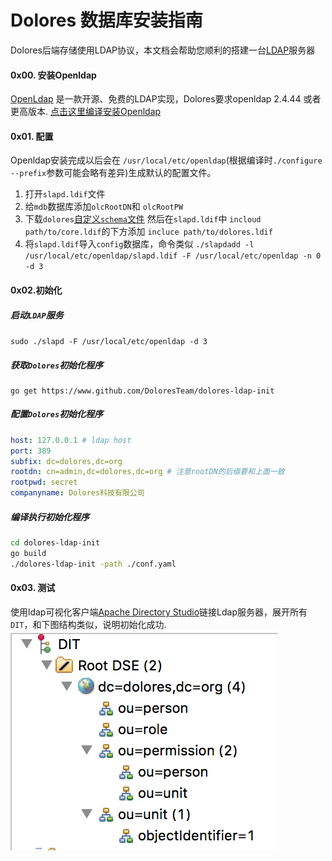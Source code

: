 # Dolores 数据库安装指南

Dolores后端存储使用LDAP协议，本文档会帮助您顺利的搭建一台[LDAP](http://baike.baidu.com/link?url=wzAGnnyGYXjgrECbVw7e1mVMOvEjRTjuqw4L5mNBurhLZmAYGt0FlwLOypEcH2oDlDqeKEo8-c10dchxUGBsCa)服务器

#### 0x00. 安装Openldap
 [OpenLdap](www.openldap.org) 是一款开源、免费的LDAP实现，Dolores要求openldap 2.4.44 或者更高版本. [点击这里编译安装Openldap](http://www.openldap.org/doc/admin24/install.html)
#### 0x01. 配置
Openldap安装完成以后会在 `/usr/local/etc/openldap`(根据编译时`./configure --prefix`参数可能会略有差异)生成默认的配置文件。

 1. 打开`slapd.ldif`文件
 2. 给`mdb`数据库添加`olcRootDN`和 `olcRootPW`
 3. 下载`dolores`[自定义`schema`文件](https://www.github.com/DoloresTeam/dolores-ldap-init/schema/dolores.ldif) 然后在`slapd.ldif`中 `incloud path/to/core.ldif`的下方添加 `incluce path/to/dolores.ldif`
 4. 将`slapd.ldif`导入`config`数据库，命令类似 `./slapdadd -l /usr/local/etc/openldap/slapd.ldif -F /usr/local/etc/openldap -n 0 -d 3`

#### 0x02.初始化

##### 启动`LDAP`服务
 `sudo ./slapd -F /usr/local/etc/openldap -d 3`

##### 获取`Dolores`初始化程序
```
go get https://www.github.com/DoloresTeam/dolores-ldap-init
```
##### 配置`Dolores`初始化程序
``` yaml
host: 127.0.0.1 # ldap host
port: 389
subfix: dc=dolores,dc=org
rootdn: cn=admin,dc=dolores,dc=org # 注意rootDN的后缀要和上面一致
rootpwd: secret
companyname: Dolores科技有限公司
```
##### 编译执行初始化程序
``` bash
cd dolores-ldap-init
go build
./dolores-ldap-init -path ./conf.yaml
```

#### 0x03. 测试
  使用ldap可视化客户端[Apache Directory Studio](http://directory.apache.org/studio/)链接Ldap服务器，展开所有`DIT`，和下图结构类似，说明初始化成功.
![org](./asset/org.png)
